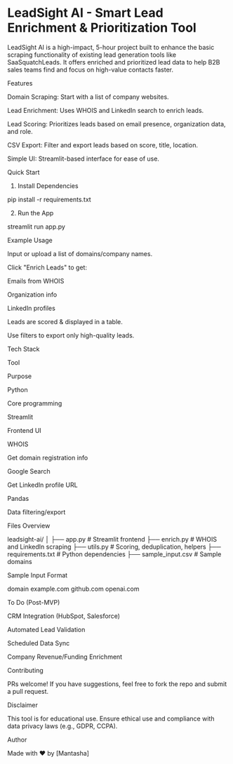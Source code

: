 # LeadSight AI - Smart Lead Enrichment & Prioritization Tool

LeadSight AI is a high-impact, 5-hour project built to enhance the basic scraping functionality of existing lead generation tools like SaaSquatchLeads. It offers enriched and prioritized lead data to help B2B sales teams find and focus on high-value contacts faster.

 Features

Domain Scraping: Start with a list of company websites.

 Lead Enrichment: Uses WHOIS and LinkedIn search to enrich leads.

 Lead Scoring: Prioritizes leads based on email presence, organization data, and role.

 CSV Export: Filter and export leads based on score, title, location.

 Simple UI: Streamlit-based interface for ease of use.

 Quick Start



1. Install Dependencies

pip install -r requirements.txt

2. Run the App

streamlit run app.py

 Example Usage

Input or upload a list of domains/company names.

Click "Enrich Leads" to get:

Emails from WHOIS

Organization info

LinkedIn profiles

Leads are scored & displayed in a table.

Use filters to export only high-quality leads.

 Tech Stack

Tool

Purpose

Python

Core programming

Streamlit

Frontend UI

WHOIS

Get domain registration info

Google Search

Get LinkedIn profile URL

Pandas

Data filtering/export

 Files Overview

leadsight-ai/
│
├── app.py            # Streamlit frontend
├── enrich.py         # WHOIS and LinkedIn scraping
├── utils.py          # Scoring, deduplication, helpers
├── requirements.txt  # Python dependencies
├── sample_input.csv  # Sample domains

 Sample Input Format

domain
example.com
github.com
openai.com

 To Do (Post-MVP)

CRM Integration (HubSpot, Salesforce)

Automated Lead Validation

Scheduled Data Sync

Company Revenue/Funding Enrichment

 Contributing

PRs welcome! If you have suggestions, feel free to fork the repo and submit a pull request.

 Disclaimer

This tool is for educational use. Ensure ethical use and compliance with data privacy laws (e.g., GDPR, CCPA).

 Author

Made with ❤️ by [Mantasha]
